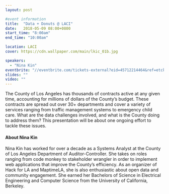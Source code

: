 ```yaml
---
layout: post

#event information
title:  "Data + Donuts @ LACI"
date:   2018-05-09 08:00+0800
start_time: "8:00am"
end_time: "10:00am"

location: LACI
cover: https://cdn.wallpaper.com/main/lkic_01b.jpg

speakers:
  - "Nina Kin"
eventbrite: "//eventbrite.com/tickets-external?eid=45712214464&ref=etckt"
slides: ""
video: ""
---
```



The County of Los Angeles has thousands of contracts active at any given time, accounting for millions of dollars of the County’s budget.  These contracts are spread out over 30+ departments and cover a variety of services ranging from traffic management systems to emergency child care.  What are the data challenges involved, and what is the County doing to address them?  This presentation will be about one ongoing effort to tackle these issues.

#### About Nina Kin

Nina Kin has worked for over a decade as a Systems Analyst at the County of Los Angeles Department of Auditor-Controller.  She takes on roles ranging from code monkey to stakeholder wrangler in order to implement web applications that improve the County’s efficiency.  As an organizer of Hack for LA and MaptimeLA, she is also enthusiastic about open data and community engagement.  She earned her Bachelors of Science in Electrical Engineering and Computer Science from the University of California, Berkeley.